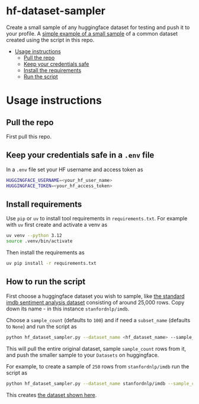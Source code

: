 # hf-dataset-sampler

Create a small sample of any huggingface dataset for testing and push it to your profile.  A [simple example of a small sample]((https://huggingface.co/datasets/neonwatty/imdb-sample-250)) of a common dataset created using the script in this repo.

- [Usage instructions](#usage-instructions)
    - [Pull the repo](#pull-the-repo)
    - [Keep your credentials safe](#keep-your-credentials-safe-in-a-env-file)
    - [Install the requirements](#install-requirements)
    - [Run the script](#how-to-run-the-script)

# Usage instructions

## Pull the repo

First pull this repo.

## Keep your credentials safe in a `.env` file

In a `.env` file set your HF username and access token as

```bash
HUGGINGFACE_USERNAME=<your_hf_user_name>
HUGGINGFACE_TOKEN=<your_hf_access_token>
```

## Install requirements

Use `pip` or `uv` to install tool requirements in `requirements.txt`.  For example with `uv` first create and activate a venv as

```bash
uv venv --python 3.12
source .venv/bin/activate
```

Then install the requirements as

```bash
uv pip install -r requirements.txt
```


## How to run the script

First choose a huggingface dataset you wish to sample, like [the standard imdb sentiment analysis dataset](https://huggingface.co/datasets/stanfordnlp/imdb) consisting of around 25,000 rows.  Copy down its name - in this instance `stanfordnlp/imdb`.

Choose a `sample_count` (defaults to `100`) and if need a `subset_name` (defaults to `None`) and run the script as

```bash
python hf_dataset_sampler.py --dataset_name <hf_dataset_name> --sample_count <desired_number_of_samples>
```

This will pull the entire original dataset, sample `sample_count` rows from it, and push the smaller sample to your `Datasets` on huggingface.

For example, to create a sample of `250` rows from `stanfordnlp/imdb` run the script as 

```bash
python hf_dataset_sampler.py --dataset_name stanfordnlp/imdb --sample_count 250
```

This creates [the dataset shown here](https://huggingface.co/datasets/neonwatty/imdb-sample-250).